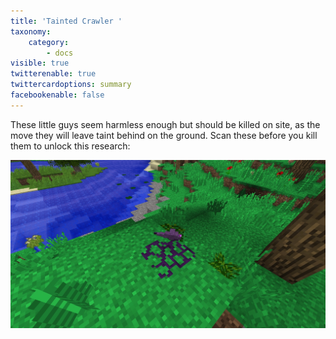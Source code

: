 ```yaml
---
title: 'Tainted Crawler '
taxonomy:
    category:
        - docs
visible: true
twitterenable: true
twittercardoptions: summary
facebookenable: false
---
```


These little guys seem harmless enough but should be killed on site, as the move they will leave taint behind on the ground. Scan these before you kill them to unlock this research:

![](Tainted%20Crawler.jpg)